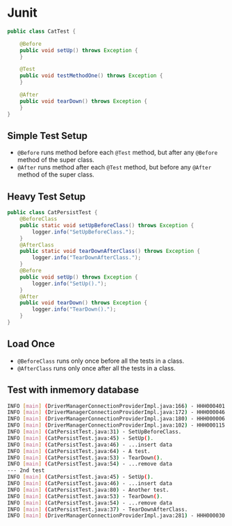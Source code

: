 # Junit

```java
public class CatTest {

    @Before
    public void setUp() throws Exception {
    }

    @Test
    public void testMethodOne() throws Exception {
    }

    @After
    public void tearDown() throws Exception {
    }
}
```


## Simple Test Setup

- `@Before` runs method before each `@Test` method, but after any `@Before` method of the super class.
- `@After` runs method after each `@Test` method, but before any `@After` method of the super class.


## Heavy Test Setup

```java
public class CatPersistTest {
    @BeforeClass
    public static void setUpBeforeClass() throws Exception {
        logger.info("SetUpBeforeClass.");
    }
    @AfterClass
    public static void tearDownAfterClass() throws Exception {
        logger.info("TearDownAfterClass.");
    }
    @Before
    public void setUp() throws Exception {
        logger.info("SetUp().");
    }
    @After
    public void tearDown() throws Exception {
        logger.info("TearDown().");
    }
}
```


## Load Once

- `@BeforeClass` runs only once before all the tests in a class.
- `@AfterClass` runs only once after all the tests in a class.


## Test with inmemory database

```bash
INFO [main] (DriverManagerConnectionProviderImpl.java:166) - HHH000401: using driver [org.h2.Driver] at URL [jdbc:h2:mem:test]
INFO [main] (DriverManagerConnectionProviderImpl.java:172) - HHH000046: Connection properties: {user=sa}
INFO [main] (DriverManagerConnectionProviderImpl.java:180) - HHH000006: Autocommit mode: false
INFO [main] (DriverManagerConnectionProviderImpl.java:102) - HHH000115: Hibernate connection pool size: 20 (min=1)
INFO [main] (CatPersistTest.java:31) - SetUpBeforeClass.
INFO [main] (CatPersistTest.java:45) - SetUp().
INFO [main] (CatPersistTest.java:46) - ...insert data
INFO [main] (CatPersistTest.java:64) - A test.
INFO [main] (CatPersistTest.java:53) - TearDown().
INFO [main] (CatPersistTest.java:54) - ...remove data
--- 2nd test
INFO [main] (CatPersistTest.java:45) - SetUp().
INFO [main] (CatPersistTest.java:46) - ...insert data
INFO [main] (CatPersistTest.java:80) - Another test.
INFO [main] (CatPersistTest.java:53) - TearDown().
INFO [main] (CatPersistTest.java:54) - ...remove data
INFO [main] (CatPersistTest.java:37) - TearDownAfterClass.
INFO [main] (DriverManagerConnectionProviderImpl.java:281) - HHH000030: Cleaning up connection pool [jdbc:h2:mem:test]
```